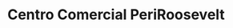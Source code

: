 ---
title: "Centro Comercial PeriRoosevelt"
url: /zona-7/centro-comercial-periroosevelt/
shop: Einkaufszentrum
---